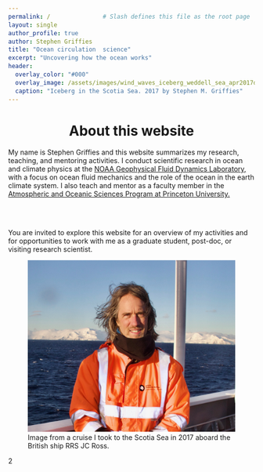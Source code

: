 ```yaml
---
permalink: /               # Slash defines this file as the root page
layout: single 
author_profile: true
author: Stephen Griffies
title: "Ocean circulation  science"
excerpt: "Uncovering how the ocean works"
header:
  overlay_color: "#000"
  overlay_image: /assets/images/wind_waves_iceberg_weddell_sea_apr2017d.jpg
  caption: "Iceberg in the Scotia Sea. 2017 by Stephen M. Griffies"
---
```



# <center> About this website</center> 

<p align="justify">

My name is Stephen Griffies and this website summarizes my research,
teaching, and mentoring activities.  I conduct scientific research in
ocean and climate physics at the <a
href="https://www.gfdl.noaa.gov/">NOAA Geophysical Fluid Dynamics
Laboratory,</a> with a focus on ocean fluid mechanics and the role of
the ocean in the earth climate system.  I also teach and mentor as a
faculty member in the <a href="https://aos.princeton.edu/">
Atmospheric and Oceanic Sciences Program at Princeton University.
</a>

<br> <br>

You are invited to explore this website for an overview of my
activities and for opportunities to work with me as a graduate student,
post-doc, or visiting research scientist. 

</p>

<figure> <img src="/assets/images/Griffies_Coronation_Island_2017b.jpg">
<figcaption>Image from a cruise I took to the Scotia Sea in 2017
aboard the British ship RRS JC Ross.  </figcaption> </figure> 2


